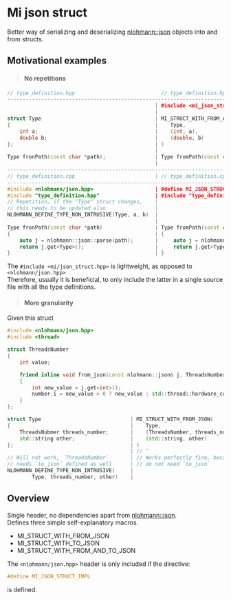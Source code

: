 # Mi json struct
Better way of serializing and deserializing [nlohmann::json](https://github.com/nlohmann/json) objects into and from structs.

## Motivational examples

>#### No repetitions
```cpp
// type_definition.hpp                            // type_definition.hpp
--------------------------------------------------------------------------------------------
                                                | #include <mi_json_struct.hpp>
                                                |
struct Type                                     | MI_STRUCT_WITH_FROM_AND_TO_JSON(
{                                               |    Type,
    int a;                                      |    (int, a),
    double b;                                   |    (double, b)
};                                              | )
                                                |
Type fronPath(const char *path);                | Type fromPath(const char *path);
                                                |
---------------------------------------------------------------------------------------------
// type_definition.cpp                          | // type_definition.cpp
---------------------------------------------------------------------------------------------
#include <nlohmann/json.hpp>                    | #define MI_JSON_STRUCT_IMPL
#include "type_definition.hpp"                  | #include "type_definition.hpp"
// Repetition, if the "Type" struct changes,    | 
// this needs to be updated also                |
NLOHMANN_DEFINE_TYPE_NON_INTRUSIVE(Type, a, b)  | 
                                                |
Type fronPath(const char *path)                 | Type fromPath(const char* path)
{                                               | {
    auto j = nlohmann::json::parse(path);       |     auto j = nlohmann::json::parse(path);
    return j.get<Type>();                       |     return j.get<Type>();
}                                               | }
```
The `#include <mi/json_struct.hpp>` is lightweight, as opposed to `<nlohmann/json.hpp>`\
Therefore, usually it is beneficial, to only include the latter in a single source file with all the type definitions.

>#### More granularity
Given this struct 
```cpp
#include <nlohmann/json.hpp>
#include <thread>

struct ThreadsNumber
{
    int value;

    friend inline void from_json(const nlohmann::json& j, ThreadsNumber& number)
    {
        int new_value = j.get<int>();
        number.i = new_value > 0 ? new_value : std::thread::hardware_concurrency();
    }
};
```
```cpp
struct Type                             | MI_STRUCT_WITH_FROM_JSON(
{                                       |    Type,
    ThreadsNubmer threads_number;       |    (ThreadsNumber, threads_number),
    std::string other;                  |    (std::string, other)
};                                      | )
                                        | // ^
// Will not work, `ThreadsNumber`       | // Works perfectly fine, because we
// needs `to_json` defined as well      | // do not need `to_json`
NLOHMANN_DEFINE_TYPE_NON_INTRUSIVE(     | 
        Type, threads_number, other)    | 
```

## Overview
Single header, no dependencies apart from [nlohmann::json](https://github.com/nlohmann/json).\
Defines three simple self-explanatory macros.
- MI_STRUCT_WITH_FROM_JSON
- MI_STRUCT_WITH_TO_JSON
- MI_STRUCT_WITH_FROM_AND_TO_JSON

The `<nlohmann/json.hpp>` header is only included if the directive:
```cpp
#define MI_JSON_STRUCT_IMPL
```
is defined.
